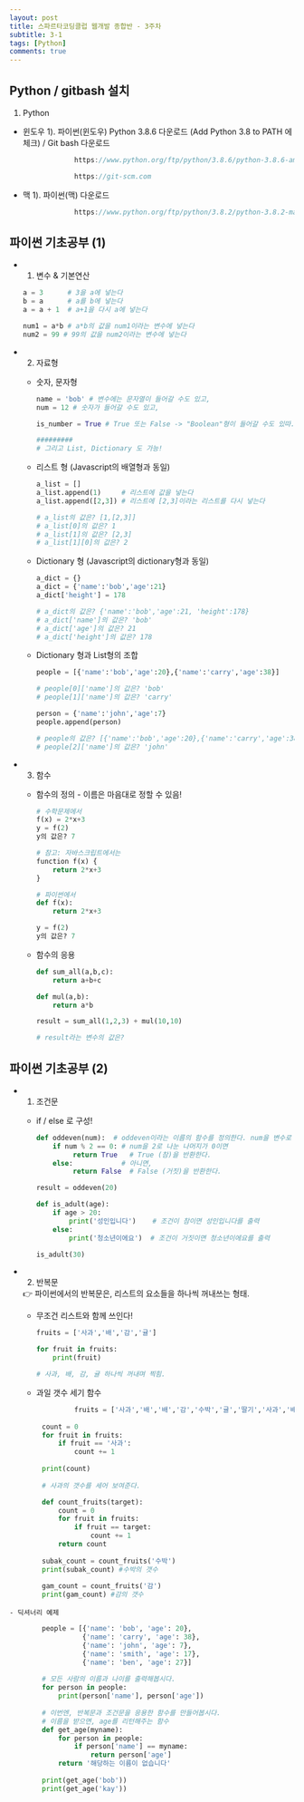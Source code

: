 ```yaml
---
layout: post
title: 스파르타코딩클럽 웹개발 종합반 - 3주차
subtitle: 3-1
tags: [Python]
comments: true
---
```


## Python / gitbash 설치
    
1. Python

- 윈도우
    1). 파이썬(윈도우) Python 3.8.6 다운로드 (Add Python 3.8 to PATH 에 체크) / Git bash 다운로드

```jsx
                https://www.python.org/ftp/python/3.8.6/python-3.8.6-amd64.exe
```

```jsx
                https://git-scm.com
```

- 맥
    1). 파이썬(맥) 다운로드

```jsx
                https://www.python.org/ftp/python/3.8.2/python-3.8.2-macosx10.9.pkg
```



## **파이썬 기초공부 (1)**

- 1) 변수 & 기본연산
    
    ```python
    a = 3      # 3을 a에 넣는다
    b = a      # a를 b에 넣는다
    a = a + 1  # a+1을 다시 a에 넣는다
    
    num1 = a*b # a*b의 값을 num1이라는 변수에 넣는다
    num2 = 99 # 99의 값을 num2이라는 변수에 넣는다
    
    ```
    
- 2) 자료형
    - 숫자, 문자형
        
        ```python
        name = 'bob' # 변수에는 문자열이 들어갈 수도 있고,
        num = 12 # 숫자가 들어갈 수도 있고,
        
        is_number = True # True 또는 False -> "Boolean"형이 들어갈 수도 있따.
        
        #########
        # 그리고 List, Dictionary 도 가능!
        ```
        
    - 리스트 형 (Javascript의 배열형과 동일)
        
        ```python
        a_list = []
        a_list.append(1)     # 리스트에 값을 넣는다
        a_list.append([2,3]) # 리스트에 [2,3]이라는 리스트를 다시 넣는다
        
        # a_list의 값은? [1,[2,3]]
        # a_list[0]의 값은? 1
        # a_list[1]의 값은? [2,3]
        # a_list[1][0]의 값은? 2
        ```
        
    - Dictionary 형 (Javascript의 dictionary형과 동일)
        
        ```python
        a_dict = {}
        a_dict = {'name':'bob','age':21}
        a_dict['height'] = 178
        
        # a_dict의 값은? {'name':'bob','age':21, 'height':178}
        # a_dict['name']의 값은? 'bob'
        # a_dict['age']의 값은? 21
        # a_dict['height']의 값은? 178
        ```
        
    - Dictionary 형과 List형의 조합
        
        ```python
        people = [{'name':'bob','age':20},{'name':'carry','age':38}]
        
        # people[0]['name']의 값은? 'bob'
        # people[1]['name']의 값은? 'carry'
        
        person = {'name':'john','age':7}
        people.append(person)
        
        # people의 값은? [{'name':'bob','age':20},{'name':'carry','age':38},{'name':'john','age':7}]
        # people[2]['name']의 값은? 'john'
        ```
        
- 3) 함수
    - 함수의 정의 - 이름은 마음대로 정할 수 있음!
        
        ```python
        # 수학문제에서
        f(x) = 2*x+3
        y = f(2)
        y의 값은? 7
        
        # 참고: 자바스크립트에서는
        function f(x) {
        	return 2*x+3
        }
        
        # 파이썬에서
        def f(x):
        	return 2*x+3
        
        y = f(2)
        y의 값은? 7
        ```
        
    - 함수의 응용
        
        ```python
        def sum_all(a,b,c):
        	return a+b+c
        
        def mul(a,b):
        	return a*b
        
        result = sum_all(1,2,3) + mul(10,10)
        
        # result라는 변수의 값은?
        ```
        

## **파이썬 기초공부 (2)**

- 1) 조건문
    - if / else 로 구성!
        
        ```python
        def oddeven(num):  # oddeven이라는 이름의 함수를 정의한다. num을 변수로 받는다.
        	if num % 2 == 0: # num을 2로 나눈 나머지가 0이면
        		 return True   # True (참)을 반환한다.
        	else:            # 아니면,
        		 return False  # False (거짓)을 반환한다.
        
        result = oddeven(20)
        ```
        
        ```python
        def is_adult(age):
        	if age > 20:
        		print('성인입니다')    # 조건이 참이면 성인입니다를 출력
        	else:
        		print('청소년이에요')  # 조건이 거짓이면 청소년이에요를 출력
        
        is_adult(30)
        ```
        
- 2) 반복문
    
    <aside>
    👉 파이썬에서의 반복문은, 리스트의 요소들을 하나씩 꺼내쓰는 형태.
    
    </aside>
    
    - 무조건 리스트와 함께 쓰인다!
        
        ```python
        fruits = ['사과','배','감','귤']
        
        for fruit in fruits:
        	print(fruit)
        
        # 사과, 배, 감, 귤 하나씩 꺼내며 찍힘.
        ```
        
    - 과일 갯수 세기 함수

```python
                fruits = ['사과','배','배','감','수박','귤','딸기','사과','배','수박']
        
        count = 0
        for fruit in fruits:
        	if fruit == '사과':
        		count += 1
        
        print(count)
        
        # 사과의 갯수를 세어 보여준다.
```

```python
        def count_fruits(target):
        	count = 0
        	for fruit in fruits:
        		if fruit == target:
        			count += 1
        	return count
        
        subak_count = count_fruits('수박')
        print(subak_count) #수박의 갯수
        
        gam_count = count_fruits('감')
        print(gam_count) #감의 갯수
```


    - 딕셔너리 예제

```python
        people = [{'name': 'bob', 'age': 20}, 
                  {'name': 'carry', 'age': 38},
                  {'name': 'john', 'age': 7},
                  {'name': 'smith', 'age': 17},
                  {'name': 'ben', 'age': 27}]
        
        # 모든 사람의 이름과 나이를 출력해봅시다.
        for person in people:
            print(person['name'], person['age'])
        
        # 이번엔, 반복문과 조건문을 응용한 함수를 만들어봅시다.
        # 이름을 받으면, age를 리턴해주는 함수
        def get_age(myname):
            for person in people:
                if person['name'] == myname:
                    return person['age']
            return '해당하는 이름이 없습니다'
        
        print(get_age('bob'))
        print(get_age('kay'))
```
